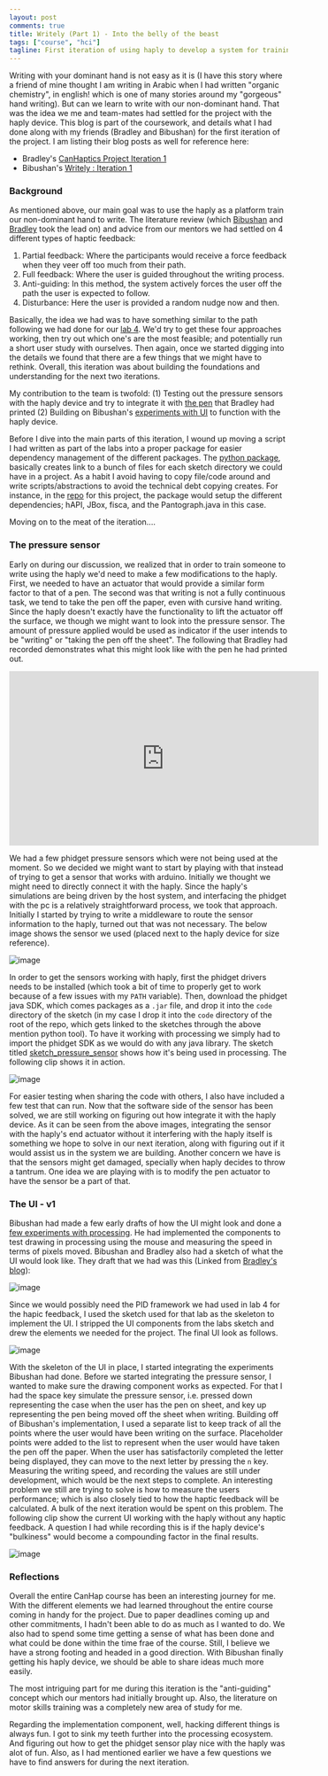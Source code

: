 ```yaml
---
layout: post
comments: true
title: Writely (Part 1) - Into the belly of the beast
tags: ["course", "hci"]
tagline: First iteration of using haply to develop a system for training writing.
---
```


Writing with your dominant hand is not easy as it is (I have this story where a friend of mine thought I am writing in Arabic when I had written "organic chemistry", in english! which is one of many stories around my "gorgeous" hand writing). But can we learn to write with our non-dominant hand. That was the idea we me and team-mates had settled for the project with the haply device. This blog is part of the coursework, and details what I had done along with my friends (Bradley and Bibushan) for the first iteration of the project. I am listing their blog posts as well for reference here:
- Bradley's [CanHaptics Project Iteration 1](https://bradleyrrr.github.io/sample/pi1.html)
- Bibushan's [Writely : Iteration 1](https://joshibibhushan.medium.com/writely-iteration-1-438068380fcc)

### Background
As mentioned above, our main goal was to use the haply as a platform train our non-dominant hand to write. The literature review (which [Bibushan](https://joshibibhushan.medium.com/writely-iteration-1-438068380fcc#2c77) and [Bradley](https://bradleyrrr.github.io/sample/pi1.html#literature-review) took the lead on) and advice from our mentors we had settled on 4 different types of haptic feedback:
1. Partial feedback: Where the participants would receive a force feedback when they veer off too much from their path.
2. Full feedback: Where the user is guided throughout the writing process.
3. Anti-guiding: In this method, the system actively forces the user off the path the user is expected to follow.
4. Disturbance: Here the user is provided a random nudge now and then.

Basically, the idea we had was to have something similar to the path following we had done for our [lab 4](https://ahmed-shariff.github.io/2021/02/26/canhap-lab4/#continuous-pid). We'd try to get these four approaches working, then try out which one's are the most feasible; and potentially run a short user study with ourselves. Then again, once we started digging into the details we found that there are a few things that we might have to rethink. Overall, this iteration was about building the foundations and understanding for the next two iterations.

My contribution to the team is twofold: (1) Testing out the pressure sensors with the haply device and try to integrate it with [the pen](https://bradleyrrr.github.io/sample/pi1.html#haply-modifications) that Bradley had printed (2) Building on Bibushan's [experiments with UI](https://joshibibhushan.medium.com/writely-iteration-1-438068380fcc#4077) to function with the haply device.

Before I dive into the main parts of this iteration, I wound up moving a script I had written as part of the labs into a proper package for easier dependency management of the different packages. The [python package](https://github.com/ahmed-shariff/processing_config), basically creates link to a bunch of files for each sketch directory we could have in a project. As a habit I avoid having to copy file/code around and write scripts/abstractions to avoid the technical debt copying creates. For instance, in the [repo](https://github.com/ahmed-shariff/CanHap501_writely) for this project, the package would setup the different dependencies; hAPI, JBox, fisca, and the Pantograph.java in this case.

Moving on to the meat of the iteration....

### The pressure sensor
Early on during our discussion, we realized that in order to train someone to write using the haply we'd need to make a few modifications to the haply. First, we needed to have an actuator that would provide a similar form factor to that of a pen. The second was that writing is not a fully continuous task, we tend to take the pen off the paper, even with cursive hand writing. Since the haply doesn't exactly have the functionality to lift the actuator off the surface, we though we might want to look into the pressure sensor. The amount of pressure applied would be used as indicator if the user intends to be "writing" or "taking the pen off the sheet". The following that Bradley had recorded demonstrates what this might look like with the pen he had printed out.

<iframe width="560" height="315" src="https://www.youtube.com/embed/vJYfePThM4I" frameborder="0" allow="accelerometer; autoplay; clipboard-write; encrypted-media; gyroscope; picture-in-picture" allowfullscreen></iframe>

We had a few phidget pressure sensors which were not being used at the moment. So we decided we might want to start by playing with that instead of trying to get a sensor that works with arduino. Initially we thought we might need to directly connect it with the haply. Since the haply's simulations are being driven by the host system, and interfacing the phidget with the pc is a relatively straightforward process, we took that approach. Initially I started by trying to write a middleware to route the sensor information to the haply, turned out that was not necessary. The below image shows the sensor we used (placed next to the haply device for size reference).

![image](/public/assets/2021-03-08/03_sensor.jpg)

In order to get the sensors working with haply, first the phidget drivers needs to be installed (which took a bit of time to properly get to work because of a few issues with my `PATH` variable). Then, download the phidget java SDK, which comes packages as a `.jar` file, and drop it into the `code` directory of the sketch (in my case I drop it into the `code` directory of the root of the repo, which gets linked to the sketches through the above mention python tool). To have it working with processing we simply had to import the phidget SDK as we would do with any java library. The sketch titled [sketch_pressure_sensor](https://github.com/ahmed-shariff/CanHap501_writely/blob/master/sketch_preasure_sensor/sketch_preasure_sensor.pde) shows how it's being used in processing. The following clip shows it in action.

![image](/public/assets/2021-03-08/02_pressuresensor.gif)

For easier testing when sharing the code with others, I also have included a few test that can run. Now that the software side of the sensor has been solved, we are still working on figuring out how integrate it with the haply device. As it can be seen from the above images, integrating the sensor with the haply's end actuator without it interfering with the haply itself is something we hope to solve in our next iteration, along with figuring out if it would assist us in the system we are building. Another concern we have is that the sensors might get damaged, specially when haply decides to throw a tantrum. One idea we are playing with is to modify the pen actuator to have the sensor be a part of that.

### The UI - v1

Bibushan had made a few early drafts of how the UI might look and done a [few experiments with processing](https://joshibibhushan.medium.com/writely-iteration-1-438068380fcc#4077). He had implemented the components to test drawing in processing using the mouse and measuring the speed in terms of pixels moved. Bibushan and Bradley also had a sketch of what the UI would look like. They draft that we had was this (Linked from [Bradley's blog](https://bradleyrrr.github.io/sample/pi1.html#gui-design)):

![image](https://raw.githubusercontent.com/bradleyrrr/bradleyrrr.github.io/gh-pages/assets/img/gui.png)

Since we would possibly need the PID framework we had used in lab 4 for the hapic feedback, I used the sketch used for that lab as the skeleton to implement the UI. I stripped the UI components from the labs sketch and drew the elements we needed for the project. The final UI look as follows.

![image](/public/assets/2021-03-08/04_ui_screenshot.png)

With the skeleton of the UI in place, I started integrating the experiments Bibushan had done. Before we started integrating the pressure sensor, I wanted to make sure the drawing component works as expected. For that I had the space key simulate the pressure sensor, i.e. pressed down representing the case when the user has the pen on sheet, and key up representing the pen being moved off the sheet when writing. Building off of Bibushan's implementation, I used a separate list to keep track of all the points where the user would have been writing on the surface. Placeholder points were added to the list to represent when the user would have taken the pen off the paper. When the user has satisfactorily completed the letter being displayed, they can move to the next letter by pressing the `n` key. Measuring the writing speed, and recording the values are still under development, which would be the next steps to complete. An interesting problem we still are trying to solve is how to measure the users performance; which is also closely tied to how the haptic feedback will be calculated. A bulk of the next iteration would be spent on this problem. The following clip show the current UI working with the haply without any haptic feedback. A question I had while recording this is if the haply device's "bulkiness" would become a compounding factor in the final results.

![image](/public/assets/2021-03-08/01_ui.gif)


### Reflections

Overall the entire CanHap course has been an interesting journey for me. With the different elements we had learned throughout the entire course coming in handy for the project. Due to paper deadlines coming up and other commitments, I hadn't been able to do as much as I wanted to do. We also had to spend some time getting a sense of what has been done and what could be done within the time frae of the course. Still, I believe we have a strong footing and headed in a good direction. With Bibushan finally getting his haply device, we should be able to share ideas much more easily. 

The most intriguing part for me during this iteration is the "anti-guiding" concept which our mentors had initially brought up. Also, the literature on motor skills training was a completely new area of study for me. 

Regarding the implementation component, well, hacking different things is always fun. I got to sink my teeth further into the processing ecosystem. And figuring out how to get the phidget sensor play nice with the haply was alot of fun. Also, as I had mentioned earlier we have a few questions we have to find answers for during the next iteration.

